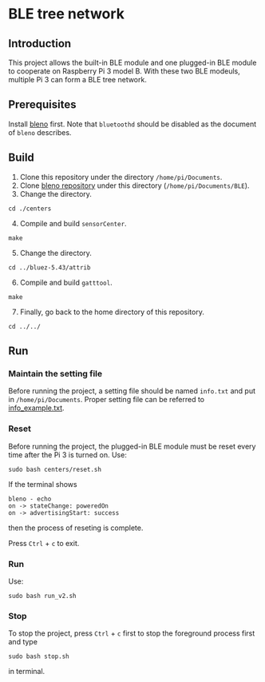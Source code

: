 # BLE tree network

## Introduction
This project allows the built-in BLE module and one plugged-in BLE module to cooperate on Raspberry Pi 3 model B. With these two BLE modeuls, multiple Pi 3 can form a BLE tree network.

## Prerequisites
Install [bleno](https://github.com/sandeepmistry/bleno) first. Note that `bluetoothd` should be disabled as the document of `bleno` describes.

## Build
1. Clone this repository under the directory `/home/pi/Documents`.
2. Clone [bleno repository](https://github.com/sandeepmistry/bleno) under this directory (`/home/pi/Documents/BLE`).
3. Change the directory.
 ```
 cd ./centers
 ```
4. Compile and build `sensorCenter`.
```
make
```

5. Change the directory.
```
cd ../bluez-5.43/attrib
```

6. Compile and build `gatttool`.
```
make
```

7. Finally, go back to the home directory of this repository.
```
cd ../../
```

## Run

### Maintain the setting file

Before running the project, a setting file should be named `info.txt` and put in `/home/pi/Documents`. Proper setting file can be referred to [info_example.txt](./info_example.txt).

### Reset

Before running the project, the plugged-in BLE module must be reset every time after the Pi 3 is turned on.
Use:
```
sudo bash centers/reset.sh
```

If the terminal shows
```
bleno - echo
on -> stateChange: poweredOn
on -> advertisingStart: success
```

then the process of reseting is complete.

Press `Ctrl` + `c` to exit.

### Run

Use:
```
sudo bash run_v2.sh
```

### Stop

To stop the project, press `Ctrl` + `c` first to stop the foreground process first and type
```
sudo bash stop.sh
```
in terminal.
